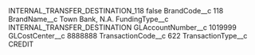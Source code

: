 <?xml version="1.0" encoding="UTF-8"?>
<CustomMetadata xmlns="http://soap.sforce.com/2006/04/metadata" xmlns:xsi="http://www.w3.org/2001/XMLSchema-instance" xmlns:xsd="http://www.w3.org/2001/XMLSchema">
    <label>INTERNAL_TRANSFER_DESTINATION_118</label>
    <protected>false</protected>
    <values>
        <field>BrandCode__c</field>
        <value xsi:type="xsd:string">118</value>
    </values>
    <values>
        <field>BrandName__c</field>
        <value xsi:type="xsd:string">Town Bank, N.A.</value>
    </values>
    <values>
        <field>FundingType__c</field>
        <value xsi:type="xsd:string">INTERNAL_TRANSFER_DESTINATION</value>
    </values>
    <values>
        <field>GLAccountNumber__c</field>
        <value xsi:type="xsd:string">1019999</value>
    </values>
    <values>
        <field>GLCostCenter__c</field>
        <value xsi:type="xsd:string">8888888</value>
    </values>
    <values>
        <field>TransactionCode__c</field>
        <value xsi:type="xsd:string">622</value>
    </values>
    <values>
        <field>TransactionType__c</field>
        <value xsi:type="xsd:string">CREDIT</value>
    </values>
</CustomMetadata>
